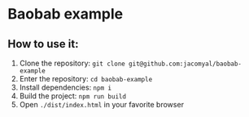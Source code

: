 # Baobab example

## How to use it:

  1. Clone the repository: `git clone git@github.com:jacomyal/baobab-example`
  2. Enter the repository: `cd baobab-example`
  3. Install dependencies: `npm i`
  4. Build the project: `npm run build`
  5. Open `./dist/index.html` in your favorite browser
